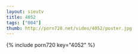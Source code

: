 ```yaml
--- 
layout: sieutv
title: 4052
tags: ["004"]
thumb: http://porn720.net/video/4052/poster.jpg
---
```

{% include porn720 key="4052" %} 
